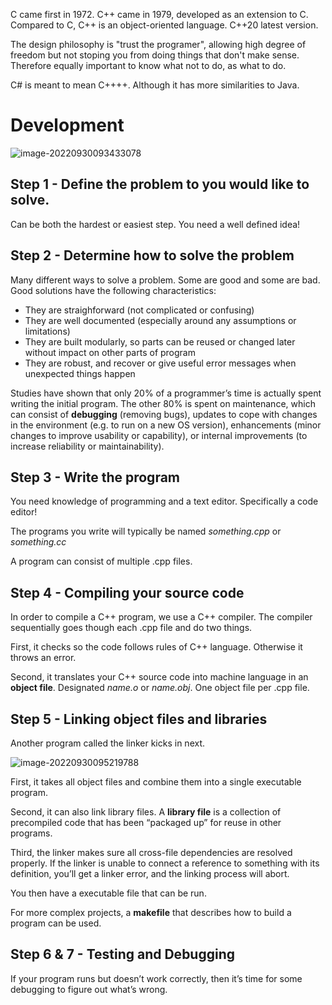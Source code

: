 C came first in 1972. C++ came in 1979, developed as an extension to C. Compared to C, C++ is an object-oriented language. C++20 latest version. 

The design philosophy is "trust the programer", allowing high degree of freedom but not stoping you from doing things that don't make sense. Therefore equally important to know what not to do, as what to do. 

C# is meant to mean C++++. Although it has more similarities to Java.

# Development

![image-20220930093433078](C:\Users\Johan\AppData\Roaming\Typora\typora-user-images\image-20220930093433078.png)

## Step 1 - Define the problem to you would like to solve.

 Can be both the hardest or easiest step. You need a well defined idea!

## Step 2 - Determine how to solve the problem

Many different ways to solve a problem. Some are good and some are bad. Good solutions have the following characteristics:

- They are straighforward (not complicated or confusing)
- They are well documented (especially around any assumptions or limitations)
- They are built modularly, so parts can be reused or changed later without impact on other parts of program
- They are robust, and recover or give useful error messages when unexpected things happen

Studies have shown that only 20% of a programmer’s time is actually spent writing the initial program. The other 80% is spent on maintenance, which can consist of **debugging** (removing bugs), updates to cope with changes in the environment (e.g. to run on a new OS version), enhancements (minor changes to improve usability or capability), or internal improvements (to increase reliability or maintainability).

## Step 3 - Write the program

You need knowledge of programming and a text editor. Specifically a code editor! 

The programs you write will typically be named *something.cpp* or *something.cc*

A program can consist of multiple .cpp files. 

## Step 4 - Compiling your source code

In order to compile a C++ program, we use a C++ compiler. The compiler sequentially goes though each .cpp file and do two things. 

First, it checks so the code follows rules of C++ language. Otherwise it throws an error.

Second, it translates your C++ source code into machine language in an **object file**. Designated *name.o* or *name.obj*.  One object file per .cpp file. 

## Step 5 - Linking object files and libraries

Another program called the linker kicks in next. 

![image-20220930095219788](C:\Users\Johan\AppData\Roaming\Typora\typora-user-images\image-20220930095219788.png)

First, it takes all object files and combine them into a single executable program. 

Second, it can also link library files. A **library file** is a collection of precompiled code that has been “packaged up” for reuse in other programs.

Third, the linker makes sure all cross-file dependencies are resolved properly. If the linker is unable to connect a reference to something with its definition, you’ll get a linker error, and the linking process will abort.

You then have a executable file that can be run. 

For more complex projects, a **makefile** that describes how to build a program can be used. 

## Step 6 & 7 - Testing and Debugging

If your program runs but doesn’t work correctly, then it’s time for some debugging to figure out what’s wrong.